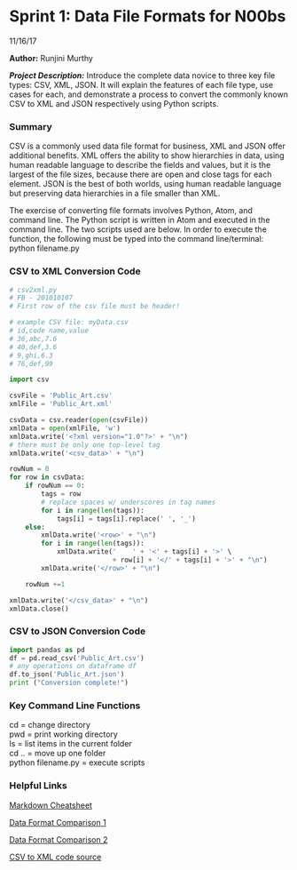 # Sprint 1: Data File Formats for N00bs

11/16/17

**Author:** Runjini Murthy


__*Project Description:*__ Introduce the complete data novice to three key file types: CSV, XML, JSON.  It will explain the features of each file type, use cases for each, and demonstrate a process to convert the commonly known CSV to XML and JSON respectively using Python scripts.


### Summary
CSV is a commonly used data file format for business, XML and JSON offer additional benefits.  XML offers the ability to show hierarchies in data, using human readable language to describe the fields and values, but it is the largest of the file sizes, because there are open and close tags for each element.  JSON is the best of both worlds, using human readable language but preserving data hierarchies in a file smaller than XML.  

The exercise of converting file formats involves Python, Atom, and command line. The Python script is written in Atom and executed in the command line.  The two scripts used are below.  In order to execute the function, the following must be typed into the command line/terminal:  
python filename.py

### CSV to XML Conversion Code
```python
# csv2xml.py
# FB - 201010107
# First row of the csv file must be header!

# example CSV file: myData.csv
# id,code name,value
# 36,abc,7.6
# 40,def,3.6
# 9,ghi,6.3
# 76,def,99

import csv

csvFile = 'Public_Art.csv'
xmlFile = 'Public_Art.xml'

csvData = csv.reader(open(csvFile))
xmlData = open(xmlFile, 'w')
xmlData.write('<?xml version="1.0"?>' + "\n")
# there must be only one top-level tag
xmlData.write('<csv_data>' + "\n")

rowNum = 0
for row in csvData:
    if rowNum == 0:
        tags = row
        # replace spaces w/ underscores in tag names
        for i in range(len(tags)):
            tags[i] = tags[i].replace(' ', '_')
    else:
        xmlData.write('<row>' + "\n")
        for i in range(len(tags)):
            xmlData.write('    ' + '<' + tags[i] + '>' \
                          + row[i] + '</' + tags[i] + '>' + "\n")
        xmlData.write('</row>' + "\n")

    rowNum +=1

xmlData.write('</csv_data>' + "\n")
xmlData.close()


```

### CSV to JSON Conversion Code
```python
import pandas as pd
df = pd.read_csv('Public_Art.csv')
# any operations on dataframe df
df.to_json('Public_Art.json')
print ("Conversion complete!")
```

### Key Command Line Functions
cd = change directory  
pwd = print working directory  
ls = list items in the current folder  
cd .. = move up one folder  
python filename.py = execute scripts

### Helpful Links
[Markdown Cheatsheet](https://github.com/adam-p/markdown-here/wiki/Markdown-Cheatsheet)

[Data Format Comparison 1](http://1zinearticles.com/?CSV-vs-XML-vs-JSON---Which-is-the-Best-Response-Data-Format?&id=4073117)

[Data Format Comparison 2](http://json.org/example.html)

[CSV to XML code source](http://code.activestate.com/recipes/577423-convert-csv-to-xml/)
